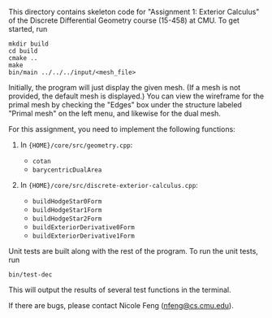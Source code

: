 This directory contains skeleton code for "Assignment 1: Exterior Calculus" of the Discrete Differential Geometry course (15-458) at CMU. To get started, run

```
mkdir build
cd build
cmake ..
make
bin/main ../../../input/<mesh_file>
```

Initially, the program will just display the given mesh. (If a mesh is not 
provided, the default mesh is displayed.) 
You can view the wireframe for the primal mesh by checking the "Edges" box under 
the structure labeled "Primal mesh" on the left menu, and likewise for the dual mesh.

For this assignment, you need to implement the following functions:
1. In `{HOME}/core/src/geometry.cpp`:

	* `cotan`
	* `barycentricDualArea`

2. In `{HOME}/core/src/discrete-exterior-calculus.cpp`:

	* `buildHodgeStar0Form`
	* `buildHodgeStar1Form`
	* `buildHodgeStar2Form`
	* `buildExteriorDerivative0Form`
	* `buildExteriorDerivative1Form`

Unit tests are built along with the rest of the program. To run the unit tests, run
```
bin/test-dec
```
This will output the results of several test functions in the terminal.

If there are bugs, please contact Nicole Feng (nfeng@cs.cmu.edu).
